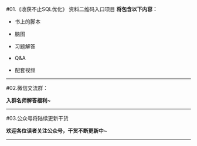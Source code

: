 #01.《收获不止SQL优化》 资料二维码入口项目
**将包含以下内容：**

- 书上的脚本

- 脑图

- 习题解答

- Q&A

- 配套视频

---
#02.微信交流群：

**入群名师解答福利~**


----
#03.公众号将陆续更新干货

**欢迎各位读者关注公众号，干货不断更新中~**


---
